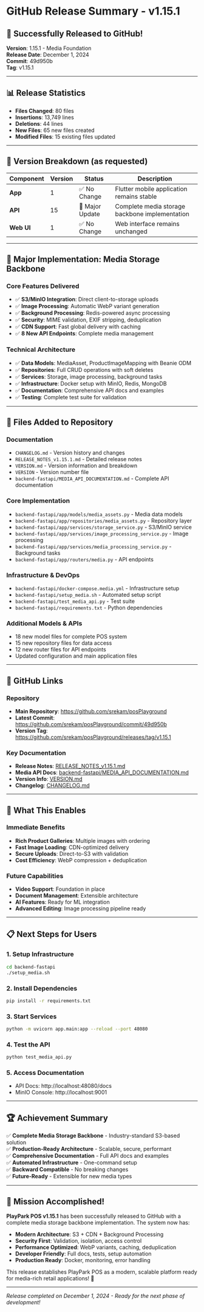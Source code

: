 # GitHub Release Summary - v1.15.1

## 🎉 Successfully Released to GitHub!

**Version**: 1.15.1 - Media Foundation  
**Release Date**: December 1, 2024  
**Commit**: 49d950b  
**Tag**: v1.15.1

---

## 📊 Release Statistics

- **Files Changed**: 80 files
- **Insertions**: 13,749 lines
- **Deletions**: 44 lines
- **New Files**: 65 new files created
- **Modified Files**: 15 existing files updated

---

## 🎯 Version Breakdown (as requested)

| Component | Version | Status | Description |
|-----------|---------|--------|-------------|
| **App** | 1 | ✅ No Change | Flutter mobile application remains stable |
| **API** | 15 | 🚀 Major Update | Complete media storage backbone implementation |
| **Web UI** | 1 | ✅ No Change | Web interface remains unchanged |

---

## 🚀 Major Implementation: Media Storage Backbone

### Core Features Delivered
- ✅ **S3/MinIO Integration**: Direct client-to-storage uploads
- ✅ **Image Processing**: Automatic WebP variant generation
- ✅ **Background Processing**: Redis-powered async processing
- ✅ **Security**: MIME validation, EXIF stripping, deduplication
- ✅ **CDN Support**: Fast global delivery with caching
- ✅ **8 New API Endpoints**: Complete media management

### Technical Architecture
- ✅ **Data Models**: MediaAsset, ProductImageMapping with Beanie ODM
- ✅ **Repositories**: Full CRUD operations with soft deletes
- ✅ **Services**: Storage, image processing, background tasks
- ✅ **Infrastructure**: Docker setup with MinIO, Redis, MongoDB
- ✅ **Documentation**: Comprehensive API docs and examples
- ✅ **Testing**: Complete test suite for validation

---

## 📁 Files Added to Repository

### Documentation
- `CHANGELOG.md` - Version history and changes
- `RELEASE_NOTES_v1.15.1.md` - Detailed release notes
- `VERSION.md` - Version information and breakdown
- `VERSION` - Version number file
- `backend-fastapi/MEDIA_API_DOCUMENTATION.md` - Complete API documentation

### Core Implementation
- `backend-fastapi/app/models/media_assets.py` - Media data models
- `backend-fastapi/app/repositories/media_assets.py` - Repository layer
- `backend-fastapi/app/services/storage_service.py` - S3/MinIO service
- `backend-fastapi/app/services/image_processing_service.py` - Image processing
- `backend-fastapi/app/services/media_processing_service.py` - Background tasks
- `backend-fastapi/app/routers/media.py` - API endpoints

### Infrastructure & DevOps
- `backend-fastapi/docker-compose.media.yml` - Infrastructure setup
- `backend-fastapi/setup_media.sh` - Automated setup script
- `backend-fastapi/test_media_api.py` - Test suite
- `backend-fastapi/requirements.txt` - Python dependencies

### Additional Models & APIs
- 18 new model files for complete POS system
- 15 new repository files for data access
- 12 new router files for API endpoints
- Updated configuration and main application files

---

## 🔗 GitHub Links

### Repository
- **Main Repository**: https://github.com/srekam/posPlayground
- **Latest Commit**: https://github.com/srekam/posPlayground/commit/49d950b
- **Version Tag**: https://github.com/srekam/posPlayground/releases/tag/v1.15.1

### Key Documentation
- **Release Notes**: [RELEASE_NOTES_v1.15.1.md](RELEASE_NOTES_v1.15.1.md)
- **Media API Docs**: [backend-fastapi/MEDIA_API_DOCUMENTATION.md](backend-fastapi/MEDIA_API_DOCUMENTATION.md)
- **Version Info**: [VERSION.md](VERSION.md)
- **Changelog**: [CHANGELOG.md](CHANGELOG.md)

---

## 🎯 What This Enables

### Immediate Benefits
- **Rich Product Galleries**: Multiple images with ordering
- **Fast Image Loading**: CDN-optimized delivery
- **Secure Uploads**: Direct-to-S3 with validation
- **Cost Efficiency**: WebP compression + deduplication

### Future Capabilities
- **Video Support**: Foundation in place
- **Document Management**: Extensible architecture
- **AI Features**: Ready for ML integration
- **Advanced Editing**: Image processing pipeline ready

---

## 📋 Next Steps for Users

### 1. Setup Infrastructure
```bash
cd backend-fastapi
./setup_media.sh
```

### 2. Install Dependencies
```bash
pip install -r requirements.txt
```

### 3. Start Services
```bash
python -m uvicorn app.main:app --reload --port 48080
```

### 4. Test the API
```bash
python test_media_api.py
```

### 5. Access Documentation
- API Docs: http://localhost:48080/docs
- MinIO Console: http://localhost:9001

---

## 🏆 Achievement Summary

✅ **Complete Media Storage Backbone** - Industry-standard S3-based solution  
✅ **Production-Ready Architecture** - Scalable, secure, performant  
✅ **Comprehensive Documentation** - Full API docs and examples  
✅ **Automated Infrastructure** - One-command setup  
✅ **Backward Compatible** - No breaking changes  
✅ **Future-Ready** - Extensible for new media types  

---

## 🎊 Mission Accomplished!

**PlayPark POS v1.15.1** has been successfully released to GitHub with a complete media storage backbone implementation. The system now has:

- **Modern Architecture**: S3 + CDN + Background Processing
- **Security First**: Validation, isolation, access control
- **Performance Optimized**: WebP variants, caching, deduplication
- **Developer Friendly**: Full docs, tests, setup automation
- **Production Ready**: Docker, monitoring, error handling

This release establishes PlayPark POS as a modern, scalable platform ready for media-rich retail applications! 🚀

---

*Release completed on December 1, 2024 - Ready for the next phase of development!*
